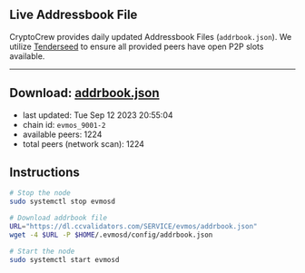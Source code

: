 ## Live Addressbook File

CryptoCrew provides daily updated Addressbook Files (`addrbook.json`). We utilize [Tenderseed](https://github.com/binaryholdings/tenderseed) to ensure all provided peers have open P2P slots available.

---
**Download: [addrbook.json](https://dl.ccvalidators.com/SERVICE/evmos/addrbook.json)**
---

- last updated: Tue Sep 12 2023 20:55:04
- chain id: `evmos_9001-2`
- available peers: 1224
- total peers (network scan): 1224

## Instructions
```sh
# Stop the node
sudo systemctl stop evmosd

# Download addrbook file
URL="https://dl.ccvalidators.com/SERVICE/evmos/addrbook.json"
wget -4 $URL -P $HOME/.evmosd/config/addrbook.json

# Start the node
sudo systemctl start evmosd
```
